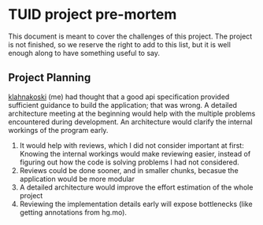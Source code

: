 # TUID project pre-mortem

This document is meant to cover the challenges of this project. The project is not finished, so we reserve the right to add to this list, but it is well enough along to have something useful to say.

## Project Planning

[klahnakoski](https://github.com/klahnakoski) (me) had thought that a good api specification provided sufficient guidance to build the application; that was wrong. A detailed architecture meeting at the beginning would help with the multiple problems encountered during development. An architecture would clarify the internal workings of the program early.

1. It would help with reviews, which I did not consider important at first: Knowing the internal workings would make reviewing easier, instead of figuring out how the code is solving problems I had not considered.
2. Reviews could be done sooner, and in smaller chunks, becasue the application would be more modular
3. A detailed architecture would improve the effort estimation of the whole project
4. Reviewing the implementation details early will expose bottlenecks (like getting annotations from hg.mo).
